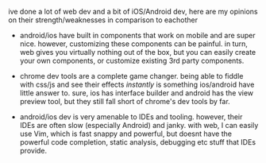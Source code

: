 ive done a lot of web dev and a bit of iOS/Android dev, here are my opinions on their strength/weaknesses in comparison to eachother

* android/ios have built in components that work on mobile and are super nice.  however, customizing these components can be painful.  in turn, web gives you virtually
nothing out of the box, but you can easily create your own components, or customize existing 3rd party components.

* chrome dev tools are a complete game changer.  being able to fiddle with css/js and see their effects *instantly* is something ios/android have little answer to.
sure, ios has interface builder and android has the view preview tool, but they still fall short of chrome's dev tools by far.

* android/ios dev is very amenable to IDEs and tooling.  however, their IDEs are often slow (especially Android) and janky.  with web, I can easily use Vim, which is
fast snappy and powerful, but doesnt have the powerful code completion, static analysis, debugging etc stuff that IDEs provide.
